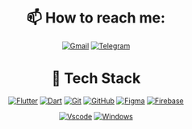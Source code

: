 <h1 align="center">📫 How to reach me: </h1>

<div align="center">
  
[![Gmail](https://img.shields.io/badge/Gmail-D14836?style=for-the-badge&logo=gmail&logoColor=white)](https://oleg.pak1996@gmail.com)
[![Telegram](https://img.shields.io/badge/-Telegram-0088cc?style=for-the-badge&logo=Telegram&logoColor=white)](https://t.me/Oleg_Park)

</div>

<h1 align="center">🔭 Tech Stack</h1>

<div align="center">

[![Flutter](https://img.shields.io/badge/flutter-44D0FA?logo=flutter&style=for-the-badge&logoColor=white)](https://flutter.dev/)
[![Dart](https://img.shields.io/badge/Dart-30B7F3?logo=dart&style=for-the-badge&logoColor=white)](https://dart.dev/)
[![Git](https://img.shields.io/badge/git-20232A?style=for-the-badge&logo=git)](https://git-scm.com/)
[![GitHub](https://img.shields.io/badge/-Github-181717?logo=Github&style=for-the-badge&logoColor=white)](https://github.com/)
[![Figma](https://img.shields.io/badge/Figma-white?logo=figma&style=for-the-badge)](https://www.figma.com/)
[![Firebase](https://img.shields.io/badge/firebase-white?logo=firebase&style=for-the-badge)](https://firebase.google.com/)

</div>

<div align="center">

[![Vscode](https://img.shields.io/badge/Vscode-20232A?style=for-the-badge&logo=visualstudio)](https://github.com/OlegPark)
[![Windows](https://img.shields.io/badge/Windows-20232A?style=for-the-badge&logo=windows)](https://github.com/OlegPark)

</div>


